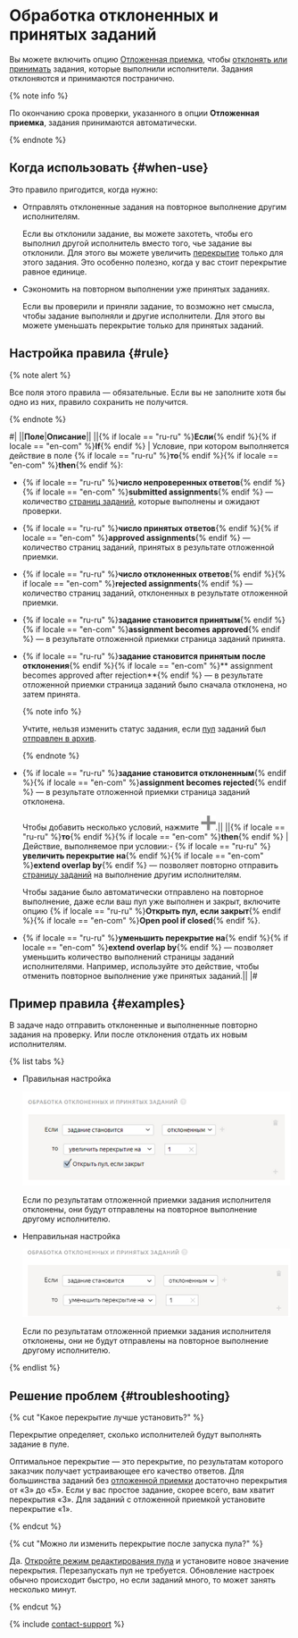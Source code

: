 # Обработка отклоненных и принятых заданий

Вы можете включить опцию [Отложенная приемка](offline-accept.md), чтобы [отклонять или принимать](accept.md) задания, которые выполнили исполнители. Задания отклоняются и принимаются постранично.

{% note info %}

По окончанию срока проверки, указанного в опции **Отложенная приемка**, задания принимаются автоматически.

{% endnote %}

## Когда использовать {#when-use}

Это правило пригодится, когда нужно:

- Отправлять отклоненные задания на повторное выполнение другим исполнителям.

    Если вы отклонили задание, вы можете захотеть, чтобы его выполнил другой исполнитель вместо того, чье задание вы отклонили. Для этого вы можете увеличить [перекрытие](../../glossary.md#overlap) только для этого задания. Это особенно полезно, когда у вас стоит перекрытие равное единице.

- Сэкономить на повторном выполнении уже принятых заданиях.

    Если вы проверили и приняли задание, то возможно нет смысла, чтобы задание выполняли и другие исполнители. Для этого вы можете уменьшать перекрытие только для принятых заданий.

## Настройка правила {#rule}

{% note alert %}

Все поля этого правила — обязательные. Если вы не заполните хотя бы одно из них, правило сохранить не получится.

{% endnote %}

#|
||**Поле**|**Описание**||
||{% if locale == "ru-ru" %}**Если**{% endif %}{% if locale == "en-com" %}**If**{% endif %} | Условие, при котором выполняется действие в поле {% if locale == "ru-ru" %}**то**{% endif %}{% if locale == "en-com" %}**then**{% endif %}:

- {% if locale == "ru-ru" %}**число непроверенных ответов**{% endif %}{% if locale == "en-com" %}**submitted assignments**{% endif %} — количество [страниц заданий](../../glossary.md#task-suite), которые выполнены и ожидают проверки.

- {% if locale == "ru-ru" %}**число принятых ответов**{% endif %}{% if locale == "en-com" %}**approved assignments**{% endif %} — количество страниц заданий, принятых в результате отложенной приемки.

- {% if locale == "ru-ru" %}**число отклоненных ответов**{% endif %}{% if locale == "en-com" %}**rejected assignments**{% endif %} — количество страниц заданий, отклоненных в результате отложенной приемки.

- {% if locale == "ru-ru" %}**задание становится принятым**{% endif %}{% if locale == "en-com" %}**assignment becomes approved**{% endif %} — в результате отложенной приемки страница заданий принята.

- {% if locale == "ru-ru" %}**задание становится принятым после отклонения**{% endif %}{% if locale == "en-com" %}** assignment becomes approved after rejection**{% endif %} — в результате отложенной приемки страница заданий было сначала отклонена, но затем принята.

    {% note info %}

    Учтите, нельзя изменить статус задания, если [пул](../../glossary.md#pool) заданий был [отправлен в архив](pool-archive.md).

    {% endnote %}

- {% if locale == "ru-ru" %}**задание становится отклоненным**{% endif %}{% if locale == "en-com" %}**assignment becomes rejected**{% endif %} — в результате отложенной приемки страница заданий отклонена.<br/><br/>Чтобы добавить несколько условий, нажмите ![](../_images/add.svg).||
||{% if locale == "ru-ru" %}**то**{% endif %}{% if locale == "en-com" %}**then**{% endif %} | Действие, выполняемое при условии:- {% if locale == "ru-ru" %}**увеличить перекрытие на**{% endif %}{% if locale == "en-com" %}**extend overlap by**{% endif %} — позволяет повторно отправить [страницу заданий](../../glossary.md#task-suite) на выполнение другим исполнителям.

    Чтобы задание было автоматически отправлено на повторное выполнение, даже если ваш пул уже выполнен и закрыт, включите опцию {% if locale == "ru-ru" %}**Открыть пул, если закрыт**{% endif %}{% if locale == "en-com" %}**Open pool if closed**{% endif %}.

- {% if locale == "ru-ru" %}**уменьшить перекрытие на**{% endif %}{% if locale == "en-com" %}**extend overlap by**{% endif %} — позволяет уменьшить количество выполнений страницы заданий исполнителями. Например, используйте это действие, чтобы отменить повторное выполнение уже принятых заданий.||
|#

## Пример правила {#examples}

В задаче надо отправить отклоненные и выполненные повторно задания на проверку. Или после отклонения отдать их новым исполнителям.

{% list tabs %}

- Правильная настройка

  ![](../_images/control-rules/reassessment-after-accepting/qcr-reassessment-after-accepting_example1.png)

  Если по результатам отложенной приемки задания исполнителя отклонены, они будут отправлены на повторное выполнение другому исполнителю.

- Неправильная настройка

  ![](../_images/control-rules/reassessment-after-accepting/qcr-reassessment-after-accepting_example_2.png)

  Если по результатам отложенной приемки задания исполнителя отклонены, они не будут отправлены на повторное выполнение другому исполнителю.

{% endlist %}

## Решение проблем {#troubleshooting}

{% cut "Какое перекрытие лучше установить?" %}

Перекрытие определяет, сколько исполнителей будут выполнять задание в пуле.

Оптимальное перекрытие — это перекрытие, по результатам которого заказчик получает устраивающее его качество ответов. Для большинства заданий без [отложенной приемки](../../glossary.md#left-off-acceptance) достаточно перекрытия от «3» до «5». Если у вас простое задание, скорее всего, вам хватит перекрытия «3». Для заданий с отложенной приемкой установите перекрытие «1».

{% endcut %}

{% cut "Можно ли изменить перекрытие после запуска пула?" %}

Да. [Откройте режим редактирования пула](pool-edit.md) и установите новое значение перекрытия. Перезапускать пул не требуется. Обновление настроек обычно происходит быстро, но если заданий много, то может занять несколько минут.

{% endcut %}

{% include [contact-support](../_includes/contact-support-help.md) %}